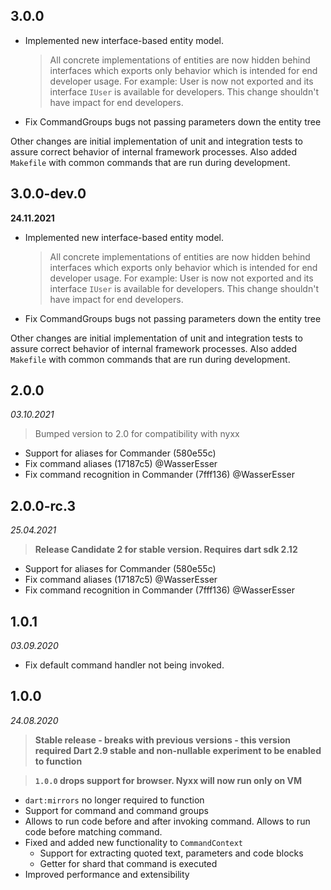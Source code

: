 ## 3.0.0

- Implemented new interface-based entity model.
  > All concrete implementations of entities are now hidden behind interfaces which exports only behavior which is
  > intended for end developer usage. For example: User is now not exported and its interface `IUser` is available for developers.
  > This change shouldn't have impact for end developers.
- Fix CommandGroups bugs not passing parameters down the entity tree

Other changes are initial implementation of unit and integration tests to assure correct behavior of internal framework
processes. Also added `Makefile` with common commands that are run during development.

## 3.0.0-dev.0
__24.11.2021__

- Implemented new interface-based entity model.
  > All concrete implementations of entities are now hidden behind interfaces which exports only behavior which is
  > intended for end developer usage. For example: User is now not exported and its interface `IUser` is available for developers.
  > This change shouldn't have impact for end developers.
- Fix CommandGroups bugs not passing parameters down the entity tree

Other changes are initial implementation of unit and integration tests to assure correct behavior of internal framework
processes. Also added `Makefile` with common commands that are run during development.

## 2.0.0
_03.10.2021_

> Bumped version to 2.0 for compatibility with nyxx

- Support for aliases for Commander (580e55c)
- Fix command aliases (17187c5) @WasserEsser
- Fix command recognition in Commander (7fff136) @WasserEsser

## 2.0.0-rc.3
_25.04.2021_

> **Release Candidate 2 for stable version. Requires dart sdk 2.12**

- Support for aliases for Commander (580e55c)
- Fix command aliases (17187c5) @WasserEsser
- Fix command recognition in Commander (7fff136) @WasserEsser

## 1.0.1
_03.09.2020_

* Fix default command handler not being invoked.

## 1.0.0
_24.08.2020_

> **Stable release - breaks with previous versions - this version required Dart 2.9 stable and non-nullable experiment to be enabled to function**

> **`1.0.0` drops support for browser. Nyxx will now run only on VM**

* `dart:mirrors` no longer required to function
* Support for command and command groups
* Allows to run code before and after invoking command. Allows to run code before matching command.
* Fixed and added new functionality to `CommandContext`
    - Support for extracting quoted text, parameters and code blocks
    - Getter for shard that command is executed
* Improved performance and extensibility
